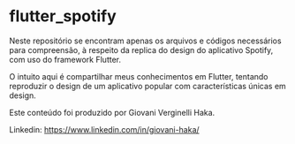 # flutter_spotify
Neste repositório se encontram apenas os arquivos e códigos necessários para compreensão, à respeito da replica do design do aplicativo Spotify, com uso do framework Flutter.

O intuito aqui é compartilhar meus conhecimentos em Flutter, tentando reproduzir o design de um aplicativo popular com características únicas em design.

Este conteúdo foi produzido por Giovani Verginelli Haka.

Linkedin: https://www.linkedin.com/in/giovani-haka/
